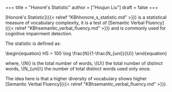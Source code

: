 +++
title = "Honoré's Statistic"
author = ["Houjun Liu"]
draft = false
+++

[Honoré's Statistic]({{< relref "KBhhonore_s_statistic.md" >}}) is a statistical measure of vocabulary complexity, it is a test of [Semantic Verbal Fluency]({{< relref "KBhsemantic_verbal_fluency.md" >}}) and is commonly used for cognitive impairment detection.

The statistic is defined as:

\begin{equation}
HS = 100 \log  \frac{N}{1-\frac{N\_{uni}}{U}}
\end{equation}

where, \\(N\\) is the total number of words, \\(U\\) the total number of distinct words, \\(N\_{uni}\\) the number of total distinct words used only once.

The idea here is that a higher diversity of vocabulary shows higher [Semantic Verbal Fluency]({{< relref "KBhsemantic_verbal_fluency.md" >}}).